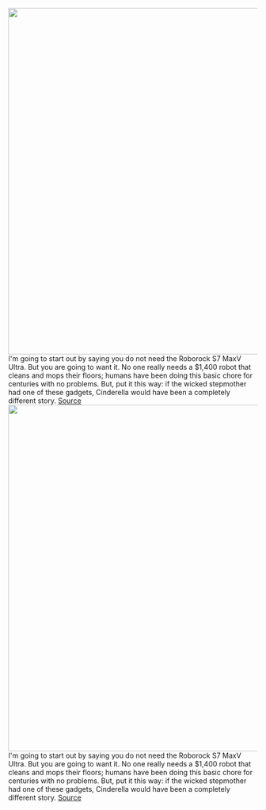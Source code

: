 <img src='https://cdn.vox-cdn.com/thumbor/OhV_MfoWCZuwlK3ublPOPlUcusE=/0x0:1886x1061/1200x675/filters:focal(793x381:1093x681)/cdn.vox-cdn.com/uploads/chorus_image/image/70624963/jtuohy_220303_5047_0018_straightened.0.jpg' width='700px' /><br/>
I'm going to start out by saying you do not need the Roborock S7 MaxV Ultra. But you are going to want it. No one really needs a $1,400 robot that cleans and mops their floors; humans have been doing this basic chore for centuries with no problems. But, put it this way: if the wicked stepmother had one of these gadgets, Cinderella would have been a completely different story.
<a href='https://www.theverge.com/22960447/roborock-s7-maxv-ultra-review-robot-vacuum-mop-hybrid'> Source <a/><img src='https://cdn.vox-cdn.com/thumbor/OhV_MfoWCZuwlK3ublPOPlUcusE=/0x0:1886x1061/1200x675/filters:focal(793x381:1093x681)/cdn.vox-cdn.com/uploads/chorus_image/image/70624963/jtuohy_220303_5047_0018_straightened.0.jpg' width='700px' /><br/>
I'm going to start out by saying you do not need the Roborock S7 MaxV Ultra. But you are going to want it. No one really needs a $1,400 robot that cleans and mops their floors; humans have been doing this basic chore for centuries with no problems. But, put it this way: if the wicked stepmother had one of these gadgets, Cinderella would have been a completely different story.
<a href='https://www.theverge.com/22960447/roborock-s7-maxv-ultra-review-robot-vacuum-mop-hybrid'> Source <a/>